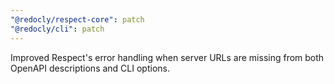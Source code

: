 ```yaml
---
"@redocly/respect-core": patch
"@redocly/cli": patch
---
```


Improved Respect's error handling when server URLs are missing from both OpenAPI descriptions and CLI options.

